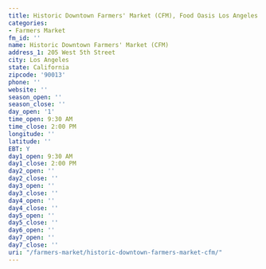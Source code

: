 ```yaml
---
title: Historic Downtown Farmers' Market (CFM), Food Oasis Los Angeles
categories:
- Farmers Market
fm_id: ''
name: Historic Downtown Farmers' Market (CFM)
address_1: 205 West 5th Street
city: Los Angeles
state: California
zipcode: '90013'
phone: ''
website: ''
season_open: ''
season_close: ''
day_open: '1'
time_open: 9:30 AM
time_close: 2:00 PM
longitude: ''
latitude: ''
EBT: Y
day1_open: 9:30 AM
day1_close: 2:00 PM
day2_open: ''
day2_close: ''
day3_open: ''
day3_close: ''
day4_open: ''
day4_close: ''
day5_open: ''
day5_close: ''
day6_open: ''
day7_open: ''
day7_close: ''
uri: "/farmers-market/historic-downtown-farmers-market-cfm/"
---
```


